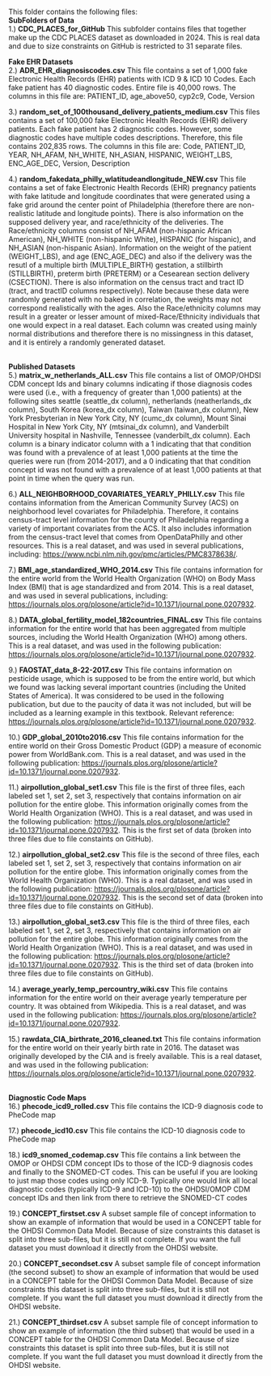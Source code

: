 This folder contains the following files:<br/> 
**SubFolders of Data**<br/> 
1.) **CDC_PLACES_for_GitHub** This subfolder contains files that together make up the CDC PLACES dataset as downloaded in 2024. This is real data and due to size constraints on GitHub is restricted to 31 separate files.


**Fake EHR Datasets**<br/> 
2.) **ADR_EHR_diagnosiscodes.csv** This file contains a set of 1,000 fake Electronic Health Records (EHR) patients with ICD 9 & ICD 10 Codes. Each fake patient has 40 diagnostic codes. Entire file is 40,000 rows. The columns in this file are: PATIENT_ID, age_above50, cyp2c9, Code, Version

3.) **random_set_of_100thousand_delivery_patients_medium.csv** This files contains a set of 100,000 fake Electronic Health Records (EHR) delivery patients. Each fake patient has 2 diagnostic codes. However, some diagnostic codes have multiple codes descriptions. Therefore, this file contains 202,835 rows. The columns in this file are: Code, PATIENT_ID, YEAR, NH_AFAM, NH_WHITE, NH_ASIAN, HISPANIC, WEIGHT_LBS, ENC_AGE_DEC, Version, Description

4.) **random_fakedata_philly_wlatitudeandlongitude_NEW.csv** This file contains a set of fake Electronic Health Records (EHR) pregnancy patients with fake latitude and longitude coordinates that were generated using a fake grid around the center point of Philadelphia (therefore there are non-realistic latitude and longitude points). There is also information on the supposed delivery year, and race/ethnicity of the deliveries. The Race/ethnicity columns consist of NH_AFAM (non-hispanic African American), NH_WHITE (non-hispanic White), HISPANIC (for hispanic), and NH_ASIAN (non-hispanic Asian). Information on the weight of the patient (WEIGHT_LBS), and age (ENC_AGE_DEC) and also if the delivery was the resutl of a multiple birth (MULTIPLE_BIRTH) gestation, a stillbirth (STILLBIRTH), preterm birth (PRETERM) or a Cesearean section delivery (CSECTION). There is also information on the census tract and tract ID (tract, and tractID columns respectively). Note because these data were randomly generated with no baked in correlation, the weights may not correspond realistically with the ages. Also the Race/ethnicity columns may result in a greater or lesser amount of mixed-Race/Ethnicity individuals that one would expect in a real dataset. Each column was created using mainly normal distributions and therefore there is no missingness in this dataset, and it is entirely a randomly generated dataset.

<br/>**Published Datasets**<br/> 
5.) **matrix_w_netherlands_ALL.csv** This file contains a list of OMOP/OHDSI CDM concept Ids and binary columns indicating if those diagnosis codes were used (i.e., with a frequency of greater than 1,000 patients) at the following sites seattle (seattle_dx column), netherlands (neatherlands_dx column), South Korea (korea_dx column), Taiwan (taiwan_dx column), New York Presbyterian in New York City, NY (cumc_dx column), Mount Sinai Hospital in New York City, NY (mtsinai_dx column), and Vanderbilt University hospital in Nashville, Tennessee (vanderbilt_dx column). Each column is a binary indicator column with a 1 indicating that that condition was found with a prevalence of at least 1,000 patients at the time the queries were run (from 2014-2017), and a 0 indicating that that condition concept id was not found with a prevalence of at least 1,000 patients at that point in time when the query was run.

6.) **ALL_NEIGHBORHOOD_COVARIATES_YEARLY_PHILLY.csv** This file contains information from the American Community Survey (ACS) on neighborhood level covariates for Philadelphia. Therefore, it contains census-tract level information for the county of Philadelphia regarding a variety of important covariates from the ACS. It also includes information from the census-tract level that comes from OpenDataPhilly and other resources. This is a real dataset, and was used in several publications, including: https://www.ncbi.nlm.nih.gov/pmc/articles/PMC8378638/. 

7.) **BMI_age_standardized_WHO_2014.csv** This file contains information for the entire world from the World Health Organization (WHO) on Body Mass Index (BMI) that is age standardized and from 2014. This is a real dataset, and was used in several publications, including: https://journals.plos.org/plosone/article?id=10.1371/journal.pone.0207932. 

8.) **DATA_global_fertility_model_182countries_FINAL.csv** This file contains information for the entire world that has been aggregated from multiple sources, including the World Health Organization (WHO) among others. This is a real dataset, and was used in the following publication: https://journals.plos.org/plosone/article?id=10.1371/journal.pone.0207932. 

9.) **FAOSTAT_data_8-22-2017.csv** This file contains information on pesticide usage, which is supposed to be from the entire world, but which we found was lacking several important countries (including the United States of America). It was considered to be used in the following publication, but due to the paucity of data it was not included, but will be included as a learning example in this textbook. Relevant reference: https://journals.plos.org/plosone/article?id=10.1371/journal.pone.0207932. 

10.) **GDP_global_2010to2016.csv** This file contains information for the entire world on their Gross Domestic Product (GDP) a measure of economic power from WorldBank.com. This is a real dataset, and was used in the following publication: https://journals.plos.org/plosone/article?id=10.1371/journal.pone.0207932. 

11.) **airpollution_global_set1.csv** This file is the first of three files, each labeled set 1, set 2, set 3, respectively that contains information on air pollution for the entire globe. This information originally comes from the World Health Organization (WHO). This is a real dataset, and was used in the following publication: https://journals.plos.org/plosone/article?id=10.1371/journal.pone.0207932. This is the first set of data (broken into three files due to file constaints on GitHub).

12.) **airpollution_global_set2.csv** This file is the second of three files, each labeled set 1, set 2, set 3, respectively that contains information on air pollution for the entire globe. This information originally comes from the World Health Organization (WHO). This is a real dataset, and was used in the following publication: https://journals.plos.org/plosone/article?id=10.1371/journal.pone.0207932. This is the second set of data (broken into three files due to file constaints on GitHub).

13.) **airpollution_global_set3.csv** This file is the third of three files, each labeled set 1, set 2, set 3, respectively that contains information on air pollution for the entire globe. This information originally comes from the World Health Organization (WHO). This is a real dataset, and was used in the following publication: https://journals.plos.org/plosone/article?id=10.1371/journal.pone.0207932. This is the third set of data (broken into three files due to file constaints on GitHub).

14.) **average_yearly_temp_percountry_wiki.csv** This file contains information for the entire world on their average yearly temperature per country. It was obtained from Wikipedia. This is a real dataset, and was used in the following publication: https://journals.plos.org/plosone/article?id=10.1371/journal.pone.0207932. 

15.) **rawdata_CIA_birthrate_2016_cleaned.txt** This file contains information for the entire world on their yearly birth rate in 2016. The dataset was originally developed by the CIA and is freely available. This is a real dataset, and was used in the following publication: https://journals.plos.org/plosone/article?id=10.1371/journal.pone.0207932. 


 
<br/>**Diagnostic Code Maps**<br/> 
16.) **phecode_icd9_rolled.csv** This file contains the ICD-9 diagnosis code to PheCode map

17.) **phecode_icd10.csv** This file contains the ICD-10 diagnosis code to PheCode map

18.) **icd9_snomed_codemap.csv** This file contains a link between the OMOP or OHDSI CDM concept IDs to those of the ICD-9 diagnosis codes and finally to the SNOMED-CT codes. This can be useful if you are looking to just map those codes using only ICD-9. Typically one would link all local diagnostic codes (typically ICD-9 and ICD-10) to the OHDSI/OMOP CDM concept IDs and then link from there to retrieve the SNOMED-CT codes

19.) **CONCEPT_firstset.csv** A subset sample file of concept information to show an example of information that would be used in a CONCEPT table for the OHDSI Common Data Model. Because of size constraints this dataset is split into three sub-files, but it is still not complete. If you want the full dataset you must download it directly from the OHDSI website. 

20.) **CONCEPT_secondset.csv** A subset sample file of concept information (the second subset) to show an example of information that would be used in a CONCEPT table for the OHDSI Common Data Model. Because of size constraints this dataset is split into three sub-files, but it is still not complete. If you want the full dataset you must download it directly from the OHDSI website. 

21.) **CONCEPT_thirdset.csv** A subset sample file of concept information to show an example of information (the third subset) that would be used in a CONCEPT table for the OHDSI Common Data Model. Because of size constraints this dataset is split into three sub-files, but it is still not complete. If you want the full dataset you must download it directly from the OHDSI website. 


